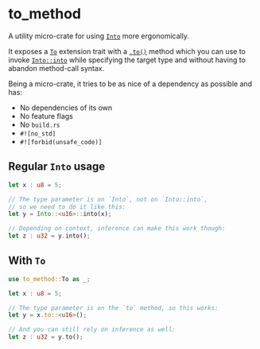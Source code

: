 # to_method

A utility micro-crate for using [`Into`](::core::convert::Into) more ergonomically.

It exposes a [`To`](crate::To) extension trait with a [`.to()`](To::to) method
which you can use to invoke [`Into::into`](::core::convert::Into::into)
while specifying the target type and without having to abandon method-call syntax.

Being a micro-crate, it tries to be as nice of a dependency as possible and has:

- No dependencies of its own
- No feature flags
- No `build.rs`
- `#![no_std]`
- `#![forbid(unsafe_code)]`

## Regular `Into` usage

```rust
let x : u8 = 5;

// The type parameter is on `Into`, not on `Into::into`,
// so we need to do it like this:
let y = Into::<u16>::into(x);

// Depending on context, inference can make this work though:
let z : u32 = y.into();
```

## With `To`

```rust
use to_method::To as _;

let x : u8 = 5;

// The type parameter is on the `to` method, so this works:
let y = x.to::<u16>();

// And you can still rely on inference as well:
let z : u32 = y.to();
```
